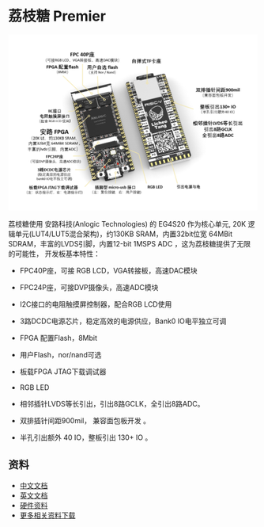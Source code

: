 荔枝糖 Premier
==========

![](../../assets/tang_premier_zh.png)

荔枝糖使用 安路科技(Anlogic Technologies) 的 EG4S20 作为核心单元, 20K 逻辑单元(LUT4/LUT5混合架构)，约130KB SRAM，内置32bit位宽 64MBit SDRAM，丰富的LVDS引脚，内置12-bit 1MSPS ADC ，这为荔枝糖提供了无限的可能性， 开发板基本特性：

* FPC40P座，可接 RGB LCD，VGA转接板，高速DAC模块
* FPC24P座，可接DVP摄像头，高速ADC模块
* I2C接口的电阻触摸屏控制器，配合RGB LCD使用

* 3路DCDC电源芯片，稳定高效的电源供应，Bank0 IO电平独立可调
* FPGA 配置Flash，8Mbit
* 用户Flash，nor/nand可选
* 板载FPGA JTAG下载调试器
* RGB LED

* 相邻插针LVDS等长引出，引出8路GCLK，全引出8路ADC。
* 双排插针间距900mil， 兼容面包板开发 。
* 半孔引出额外 40 IO，整板引出 130+ IO 。


## 资料

* [中文文档](http://tang.lichee.pro)
* [英文文档](https://tang.sipeed.com/en/)
* [硬件资料](http://dl.sipeed.com/TANG/Primer/HDK/)
* [更多相关资料下载](http://dl.sipeed.com/TANG/Primer/)


